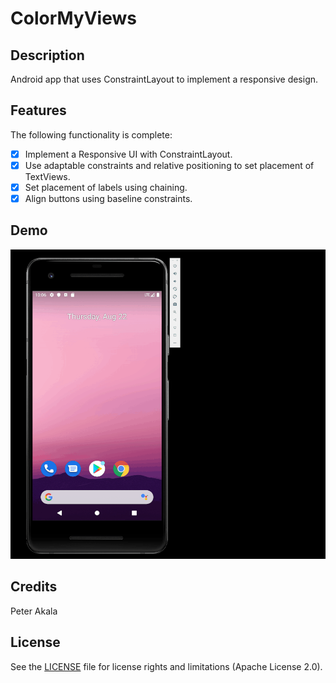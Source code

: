 # ColorMyViews

## Description

Android app that uses ConstraintLayout to implement a responsive design.

## Features

The following functionality is complete:

* [x] Implement a Responsive UI with ConstraintLayout.
* [x] Use adaptable constraints and relative positioning to set placement of TextViews.
* [x] Set placement of labels using chaining.
* [x] Align buttons using baseline constraints.

## Demo

<img src='color_my_views_demo.gif' title='ColorMyViews animated demo' width='' alt='ColorMyViews demo' />

## Credits

Peter Akala

## License

See the [LICENSE](LICENSE.md) file for license rights and limitations (Apache License 2.0).
